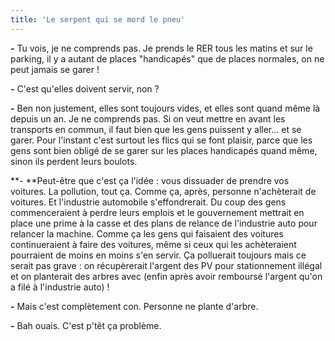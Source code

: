 ```yaml
---
title: 'Le serpent qui se mord le pneu'
---
```


**-** Tu vois, je ne comprends pas. Je prends le RER tous les matins et sur le
parking, il y a autant de places "handicapés" que de places normales, on ne peut
jamais se garer !

**-** C'est qu'elles doivent servir, non ?

**-** Ben non justement, elles sont toujours vides, et elles sont quand même là
depuis un an. Je ne comprends pas. Si on veut mettre en avant les transports en
commun, il faut bien que les gens puissent y aller… et se garer. Pour l'instant
c'est surtout les flics qui se font plaisir, parce que les gens sont bien obligé
de se garer sur les places handicapés quand même, sinon ils perdent leurs
boulots.

**- **Peut-être que c'est ça l'idée : vous dissuader de prendre vos voitures. La
pollution, tout ça. Comme ça, après, personne n'achèterait de voitures. Et
l'industrie automobile s'effondrerait. Du coup des gens commenceraient à perdre
leurs emplois et le gouvernement mettrait en place une prime à la casse et des
plans de relance de l'industrie auto pour relancer la machine. Comme ça les gens
qui faisaient des voitures continueraient à faire des voitures, même si ceux qui
les achèteraient pourraient de moins en moins s'en servir. Ça polluerait
toujours mais ce serait pas grave : on récupèrerait l'argent des PV pour
stationnement illégal et on planterait des arbres avec (enfin après avoir
remboursé l'argent qu'on a filé à l'industrie auto) !

**-** Mais c'est complètement con. Personne ne plante d'arbre.

**-** Bah ouais. C'est p'têt ça problème.
